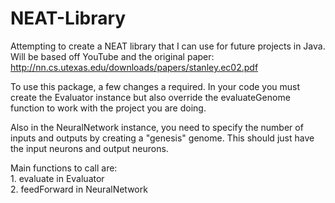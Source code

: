 # NEAT-Library
Attempting to create a NEAT library that I can use for future projects in Java. Will be based off YouTube and the original paper: http://nn.cs.utexas.edu/downloads/papers/stanley.ec02.pdf

To use this package, a few changes a required. In your code you must create the Evaluator instance but also override the evaluateGenome function to work with the project you are doing.

Also in the NeuralNetwork instance, you need to specify the number of inputs and outputs by creating a "genesis" genome. This should just have the input neurons and output neurons.

Main functions to call are:\
    1. evaluate in Evaluator\
    2. feedForward in NeuralNetwork
